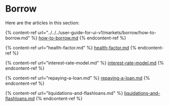 # Borrow

Here are the articles in this section:

{% content-ref url="../../../user-guide-for-ui-v1/markets/borrow/how-to-borrow.md" %}
[how-to-borrow.md](../../../user-guide-for-ui-v1/markets/borrow/how-to-borrow.md)
{% endcontent-ref %}

{% content-ref url="health-factor.md" %}
[health-factor.md](health-factor.md)
{% endcontent-ref %}

{% content-ref url="interest-rate-model.md" %}
[interest-rate-model.md](interest-rate-model.md)
{% endcontent-ref %}

{% content-ref url="repaying-a-loan.md" %}
[repaying-a-loan.md](repaying-a-loan.md)
{% endcontent-ref %}

{% content-ref url="liquidations-and-flashloans.md" %}
[liquidations-and-flashloans.md](liquidations-and-flashloans.md)
{% endcontent-ref %}
